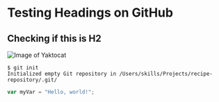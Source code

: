 # Testing Headings on GitHub
## Checking if this is H2


![Image of Yaktocat](https://octodex.github.com/images/yaktocat.png)

```
$ git init
Initialized empty Git repository in /Users/skills/Projects/recipe-repository/.git/
```

```Javascript
var myVar = "Hello, world!";
```
